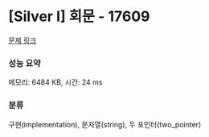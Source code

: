 # [Silver I] 회문 - 17609 

[문제 링크](https://www.acmicpc.net/problem/17609) 

### 성능 요약

메모리: 6484 KB, 시간: 24 ms

### 분류

구현(implementation), 문자열(string), 두 포인터(two_pointer)

